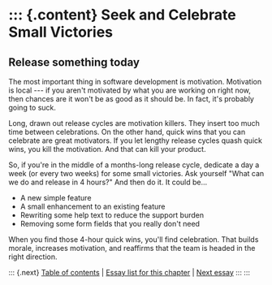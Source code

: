 ::: {.content}
Seek and Celebrate Small Victories
==================================

Release something today
-----------------------

The most important thing in software development is motivation.
Motivation is local --- if you aren\'t motivated by what you are working
on right now, then chances are it won\'t be as good as it should be. In
fact, it\'s probably going to suck.

Long, drawn out release cycles are motivation killers. They insert too
much time between celebrations. On the other hand, quick wins that you
can celebrate are great motivators. If you let lengthy release cycles
quash quick wins, you kill the motivation. And that can kill your
product.

So, if you\'re in the middle of a months-long release cycle, dedicate a
day a week (or every two weeks) for some small victories. Ask yourself
\"What can we do and release in 4 hours?\" And then do it. It could
be\...

-   A new simple feature
-   A small enhancement to an existing feature
-   Rewriting some help text to reduce the support burden
-   Removing some form fields that you really don\'t need

When you find those 4-hour quick wins, you\'ll find celebration. That
builds morale, increases motivation, and reaffirms that the team is
headed in the right direction.

::: {.next}
[Table of contents](toc.php) \| [Essay list for this
chapter](toc.php#ch07) \| [Next
essay](ch08_Hire_Less_and_Hire_Later.php)
:::
:::
